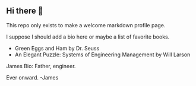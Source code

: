 ## Hi there 👋

This repo only exists to make a welcome markdown profile page.

I suppose I should add a bio here or maybe a list of favorite books.

- Green Eggs and Ham by Dr. Seuss
- An Elegant Puzzle: Systems of Engineering Management by Will Larson

James Bio: Father, engineer.

Ever onward. -James
